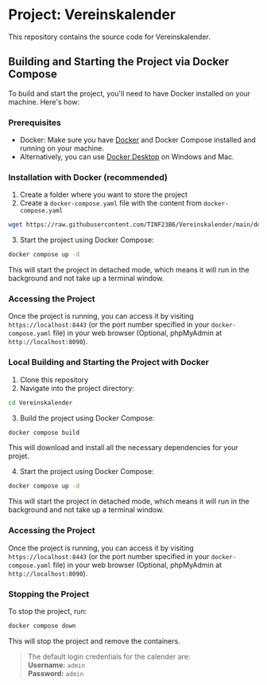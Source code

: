 # Project: Vereinskalender

This repository contains the source code for Vereinskalender.

## Building and Starting the Project via Docker Compose

To build and start the project, you'll need to have Docker installed on your machine. Here's how:

### Prerequisites

* Docker: Make sure you have [Docker](https://docs.docker.com/engine/install/) and Docker Compose installed and running on your machine. 
* Alternatively, you can use [Docker Desktop](https://www.docker.com/products/docker-desktop/) on Windows and Mac.

### Installation with Docker (recommended)
1. Create a folder where you want to store the project
2. Create a `docker-compose.yaml` file with the content from `docker-compose.yaml`
```bash
wget https://raw.githubusercontent.com/TINF23B6/Vereinskalender/main/docker-compose.yaml
```
3. Start the project using Docker Compose:
```bash
docker compose up -d
```
This will start the project in detached mode, which means it will run in the background and not take up a terminal window.

### Accessing the Project

Once the project is running, you can access it by visiting `https://localhost:8443` (or the port number specified in your `docker-compose.yaml` file) in your web browser (Optional, phpMyAdmin at `http://localhost:8090`).

### Local Building and Starting the Project with Docker

1. Clone this repository
2. Navigate into the project directory:
```bash
cd Vereinskalender
```
3. Build the project using Docker Compose:
```bash
docker compose build
```
This will download and install all the necessary dependencies for your projet.

4. Start the project using Docker Compose:
```bash
docker compose up -d
```
This will start the project in detached mode, which means it will run in the background and not take up a terminal window.

### Accessing the Project

Once the project is running, you can access it by visiting `https://localhost:8443` (or the port number specified in your `docker-compose.yaml` file) in your web browser (Optional, phpMyAdmin at `http://localhost:8090`).

### Stopping the Project

To stop the project, run:
```bash
docker compose down
```
This will stop the project and remove the containers.

> The default login credentials for the calender are:  
> **Username:** `admin`  
> **Password:** `admin`